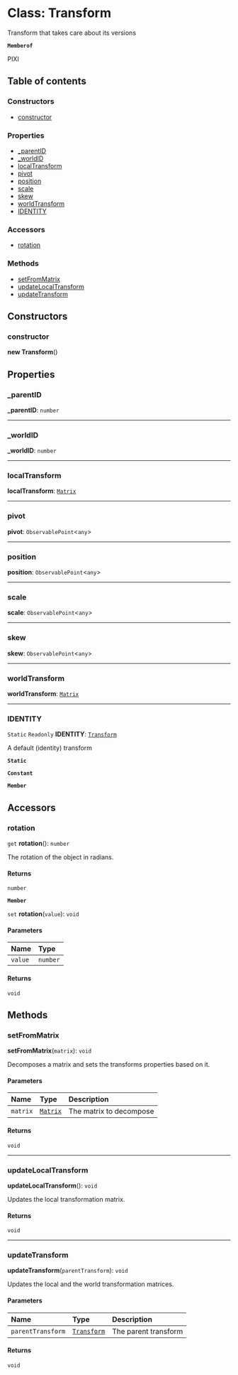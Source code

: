# Class: Transform

Transform that takes care about its versions

**`Memberof`**

PIXI

## Table of contents

### Constructors

* [constructor](/en/auto-docs/free-layout-editor/classes/Transform.md#constructor)

### Properties

* [\_parentID](/en/auto-docs/free-layout-editor/classes/Transform.md#_parentid)
* [\_worldID](/en/auto-docs/free-layout-editor/classes/Transform.md#_worldid)
* [localTransform](/en/auto-docs/free-layout-editor/classes/Transform.md#localtransform)
* [pivot](/en/auto-docs/free-layout-editor/classes/Transform.md#pivot)
* [position](/en/auto-docs/free-layout-editor/classes/Transform.md#position)
* [scale](/en/auto-docs/free-layout-editor/classes/Transform.md#scale)
* [skew](/en/auto-docs/free-layout-editor/classes/Transform.md#skew)
* [worldTransform](/en/auto-docs/free-layout-editor/classes/Transform.md#worldtransform)
* [IDENTITY](/en/auto-docs/free-layout-editor/classes/Transform.md#identity)

### Accessors

* [rotation](/en/auto-docs/free-layout-editor/classes/Transform.md#rotation)

### Methods

* [setFromMatrix](/en/auto-docs/free-layout-editor/classes/Transform.md#setfrommatrix)
* [updateLocalTransform](/en/auto-docs/free-layout-editor/classes/Transform.md#updatelocaltransform)
* [updateTransform](/en/auto-docs/free-layout-editor/classes/Transform.md#updatetransform)

## Constructors

### constructor

**new Transform**()

## Properties

### \_parentID

**\_parentID**: `number`

***

### \_worldID

**\_worldID**: `number`

***

### localTransform

**localTransform**: [`Matrix`](/en/auto-docs/free-layout-editor/classes/Matrix.md)

***

### pivot

**pivot**: `ObservablePoint`<`any`>

***

### position

**position**: `ObservablePoint`<`any`>

***

### scale

**scale**: `ObservablePoint`<`any`>

***

### skew

**skew**: `ObservablePoint`<`any`>

***

### worldTransform

**worldTransform**: [`Matrix`](/en/auto-docs/free-layout-editor/classes/Matrix.md)

***

### IDENTITY

`Static` `Readonly` **IDENTITY**: [`Transform`](/en/auto-docs/free-layout-editor/classes/Transform.md)

A default (identity) transform

**`Static`**

**`Constant`**

**`Member`**

## Accessors

### rotation

`get` **rotation**(): `number`

The rotation of the object in radians.

#### Returns

`number`

**`Member`**

`set` **rotation**(`value`): `void`

#### Parameters

| Name | Type |
| :------ | :------ |
| `value` | `number` |

#### Returns

`void`

## Methods

### setFromMatrix

**setFromMatrix**(`matrix`): `void`

Decomposes a matrix and sets the transforms properties based on it.

#### Parameters

| Name | Type | Description |
| :------ | :------ | :------ |
| `matrix` | [`Matrix`](/en/auto-docs/free-layout-editor/classes/Matrix.md) | The matrix to decompose |

#### Returns

`void`

***

### updateLocalTransform

**updateLocalTransform**(): `void`

Updates the local transformation matrix.

#### Returns

`void`

***

### updateTransform

**updateTransform**(`parentTransform`): `void`

Updates the local and the world transformation matrices.

#### Parameters

| Name | Type | Description |
| :------ | :------ | :------ |
| `parentTransform` | [`Transform`](/en/auto-docs/free-layout-editor/classes/Transform.md) | The parent transform |

#### Returns

`void`
